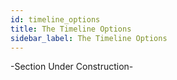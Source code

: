 ```yaml
---
id: timeline_options
title: The Timeline Options
sidebar_label: The Timeline Options
---
```


-Section Under Construction-




